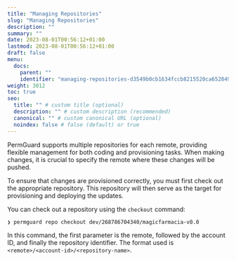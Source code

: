 ```yaml
---
title: "Managing Repositories"
slug: "Managing Repositories"
description: ""
summary: ""
date: 2023-08-01T00:56:12+01:00
lastmod: 2023-08-01T00:56:12+01:00
draft: false
menu:
  docs:
    parent: ""
    identifier: "managing-repositories-d3549b0cb1634fccb8215520ca652849"
weight: 3012
toc: true
seo:
  title: "" # custom title (optional)
  description: "" # custom description (recommended)
  canonical: "" # custom canonical URL (optional)
  noindex: false # false (default) or true
---
```


PermGuard supports multiple repositories for each remote, providing flexible management for both coding and provisioning tasks. When making changes, it is crucial to specify the remote where these changes will be pushed.

To ensure that changes are provisioned correctly, you must first check out the appropriate repository. This repository will then serve as the target for provisioning and deploying the updates.

You can check out a repository using the `checkout` command:

```bash
❯ permguard repo checkout dev/268786704340/magicfarmacia-v0.0
```

In this command, the first parameter is the remote, followed by the account ID, and finally the repository identifier. The format used is `<remote>/<account-id>/<repository-name>`.
